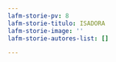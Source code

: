```yaml
---
lafm-storie-pv: 8
lafm-storie-titulo: ISADORA
lafm-storie-image: ''
lafm-storie-autores-list: []

---
```

